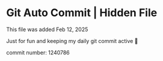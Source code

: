 # Git Auto Commit | Hidden File

This file was added Feb 12, 2025

Just for fun and keeping my daily git commit active 🤪

commit number: 1240786
